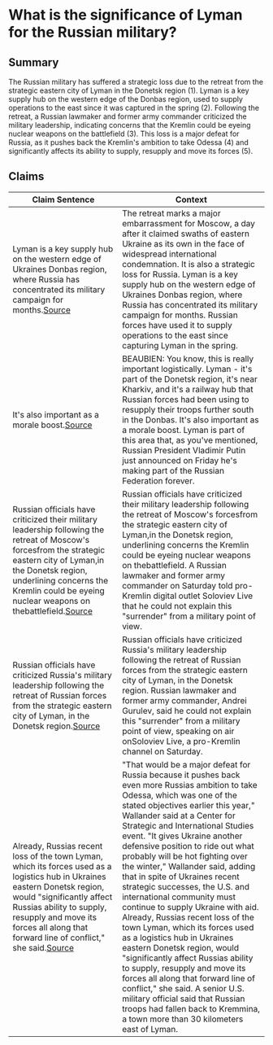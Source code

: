 # What is the significance of Lyman for the Russian military?

## Summary
The Russian military has suffered a strategic loss due to the retreat from the strategic eastern city of Lyman in the Donetsk region (1). Lyman is a key supply hub on the western edge of the Donbas region, used to supply operations to the east since it was captured in the spring (2). Following the retreat, a Russian lawmaker and former army commander criticized the military leadership, indicating concerns that the Kremlin could be eyeing nuclear weapons on the battlefield (3). This loss is a major defeat for Russia, as it pushes back the Kremlin's ambition to take Odessa (4) and significantly affects its ability to supply, resupply and move its forces (5).

## Claims
| Claim Sentence | Context |
|---|---|
|Lyman is a key supply hub on the western edge of Ukraines Donbas region, where Russia has concentrated its military campaign for months.<a href="https://www.washingtonpost.com/world/2022/10/01/ukaine-russia-lyman-donetsk-annexation/" target="_blank">Source</a>| The retreat marks a major embarrassment for Moscow, a day after it claimed swaths of eastern Ukraine as its own in the face of widespread international condemnation. It is also a strategic loss for Russia. Lyman is a key supply hub on the western edge of Ukraines Donbas region, where Russia has concentrated its military campaign for months. Russian forces have used it to supply operations to the east since capturing Lyman in the spring.|
|It's also important as a morale boost.<a href="https://www.npr.org/2022/10/03/1126517125/how-russian-forces-lost-the-ukrainian-railway-hub-of-lyman" target="_blank">Source</a>| BEAUBIEN: You know, this is really important logistically. Lyman - it's part of the Donetsk region, it's near Kharkiv, and it's a railway hub that Russian forces had been using to resupply their troops further south in the Donbas. It's also important as a morale boost. Lyman is part of this area that, as you've mentioned, Russian President Vladimir Putin just announced on Friday he's making part of the Russian Federation forever.|
|Russian officials have criticized their military leadership following the retreat of Moscow's forcesfrom the strategic eastern city of Lyman,in the Donetsk region, underlining concerns the Kremlin could be eyeing nuclear weapons on thebattlefield.<a href="https://www.cnn.com/europe/live-news/russia-ukraine-war-news-10-03-22/h_7e6e466d80ad60d66ba333e191bf7075" target="_blank">Source</a>| Russian officials have criticized their military leadership following the retreat of Moscow's forcesfrom the strategic eastern city of Lyman,in the Donetsk region, underlining concerns the Kremlin could be eyeing nuclear weapons on thebattlefield. A Russian lawmaker and former army commander on Saturday told pro-Kremlin digital outlet Soloviev Live that he could not explain this "surrender" from a military point of view.|
|Russian officials have criticized Russia's military leadership following the retreat of Russian forces from the strategic eastern city of Lyman, in the Donetsk region.<a href="https://www.cnn.com/europe/live-news/russia-ukraine-war-news-10-02-22/h_011ffdf39deaeb6c7e5373bd3cc8fa95" target="_blank">Source</a>| Russian officials have criticized Russia's military leadership following the retreat of Russian forces from the strategic eastern city of Lyman, in the Donetsk region. Russian lawmaker and former army commander, Andrei Gurulev, said he could not explain this "surrender" from a military point of view, speaking on air onSoloviev Live, a pro-Kremlin channel on Saturday.|
|Already, Russias recent loss of the town Lyman, which its forces used as a logistics hub in Ukraines eastern Donetsk region, would "significantly affect Russias ability to supply, resupply and move its forces all along that forward line of conflict," she said.<a href="https://www.defensenews.com/pentagon/2022/10/03/russian-forces-poised-for-major-defeat-in-kherson-says-dod-official/" target="_blank">Source</a>| "That would be a major defeat for Russia because it pushes back even more Russias ambition to take Odessa, which was one of the stated objectives earlier this year," Wallander said at a Center for Strategic and International Studies event. "It gives Ukraine another defensive position to ride out what probably will be hot fighting over the winter," Wallander said, adding that in spite of Ukraines recent strategic successes, the U.S. and international community must continue to supply Ukraine with aid. Already, Russias recent loss of the town Lyman, which its forces used as a logistics hub in Ukraines eastern Donetsk region, would "significantly affect Russias ability to supply, resupply and move its forces all along that forward line of conflict," she said. A senior U.S. military official said that Russian troops had fallen back to Kremmina, a town more than 30 kilometers east of Lyman.|
